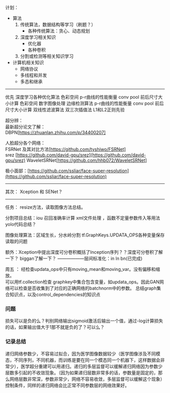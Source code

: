 
计划： 
- 算法
	1. 传统算法，数据结构等学习（刷题？）
		 - 各种传统算法：贪心、动态规划
	2. 深度学习相关知识
		-  优化器
		-  各种卷积
	3. 分割或检测等相关知识学习
- 计算机相关知识
  - 网络协议
  - 多线程和并发
  - 多态和继承



--------------
优先
深度学习各种优化算法
色彩空间
p-r曲线的性能衡量
conv pool 前后尺寸大小计算
色彩空间
数字图像处理 边缘检测算法
p-r曲线的性能衡量
conv pool 前后尺寸大小计算
双线性滤波算法
双三次插值法
L1和L2正则先验  


超分辨：  
最新超分论文了解：  
DBPN[https://zhuanlan.zhihu.com/p/34400207]  

人脸超分各个网络：  
FSRNet  及其对比方法[https://github.com/tyshiwo/FSRNet]  
srez [https://github.com/david-gpu/srez](https://github.com/david-gpu/srez)
WaveletSRNet[https://github.com/hhb072/WaveletSRNet]

极小面部：[https://github.com/ssliar/face-super-resolution](https://github.com/ssliar/face-super-resolution)

------
其次：
Xception 和 SENet？

-----
任务：
resize方法，读取图像方法总结。

分割项目总结：iou 召回准确率计算   xml文件处理   ，函数不定量参数传入等用法
yolo代码总结？

图像处理算法：区域生长，分水岭分割
 tf.GraphKeys.UPDATA_OPS各种变量保存读取的问题
 
额外：Xception中提出深度可分卷积概括了Inception序列？？深度可分卷积了解一下？
biggan了解一下？
——————层间标准化：in ln bn(已完成)


周五 ：
经检查updata_ops中只有moving_mean和moving_var。没有偏移和缩放。  
可以用tf.collection检查 graphkey中集合包含变量，如updata_ops。因此GAN网络可以检查是否收集到了对应的正确网络的batchnorm中的参数。
总结graph集合知识点，以及control_dependencies的知识点
### 问题 
损失可以是负的么？判别网络输出sigmoid激活后输出一个值，通过-log计算损失的话，如果输出值大于1那不就是负的了？可以么？ 


### 记录总结 
递归网络参数少，不容易过拟合，因为医学图像数据较少（医学图像涉及不同模态，不同序列，不同机器，而训练是要在同一个模态同一个机器下，这样数据会非常少），医学超分重建可以用递归。递归的多层监督可以缓解递归网络因为参数少层数多引起的不收敛现象。（因为如果递归层数非常多的话，参数量是固定的，那么网络层数非常深，参数非常少，网络不容易收敛，多层监督可以缓解这个现象）
控制条件，同样的递归网络会比正常不同参数层的网络效果好。
<!--stackedit_data:
eyJoaXN0b3J5IjpbMTg0Njg1NzE4OSwtNzE3NzEwNjEsLTU2Nj
U2MzQ1Miw0MzI2NDgzMDAsNDE5MzgzMCw4NTYwOTAzNTksLTc5
OTQwMjg0NiwxOTkwNjE1Mzc3LC0xOTU5MTUyNDksLTY4MTE4Nz
AxNCwzNjc3MTQ4MzYsLTg3ODE5MzEwMSw3MDk3ODY5NDEsMTEy
Mjg0NzI4OSwxMDE2MDQ1NjUwLC0xNzQ1NjU0Njc0LC0xNTM0Mj
g3MTYsLTEwNzE5Mjg4NTQsLTE1Nzc4MzAxODgsMTYzMzUyMDY1
Nl19
-->
